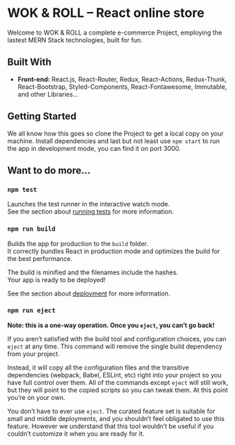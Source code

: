# WOK & ROLL – React online store
Welcome to WOK & ROLL a complete e-commerce Project, employing the lastest MERN Stack technologies, built for fun.

## Built With

- **Front-end:** React.js, React-Router, Redux, React-Actions, Redux-Thunk, React-Bootstrap, Styled-Components, React-Fontawesome, Immutable, and other Libraries…

## Getting Started

We all know how this goes so clone the Project to get a local copy on your machine. Install dependencies and last but not least use `npm start` to run the app in development mode, you can find it on port 3000.

## Want to do more...

### `npm test`

Launches the test runner in the interactive watch mode.<br />
See the section about [running tests](https://facebook.github.io/create-react-app/docs/running-tests) for more information.

### `npm run build`

Builds the app for production to the `build` folder.<br />
It correctly bundles React in production mode and optimizes the build for the best performance.

The build is minified and the filenames include the hashes.<br />
Your app is ready to be deployed!

See the section about [deployment](https://facebook.github.io/create-react-app/docs/deployment) for more information.

### `npm run eject`

**Note: this is a one-way operation. Once you `eject`, you can’t go back!**

If you aren’t satisfied with the build tool and configuration choices, you can `eject` at any time. This command will remove the single build dependency from your project.

Instead, it will copy all the configuration files and the transitive dependencies (webpack, Babel, ESLint, etc) right into your project so you have full control over them. All of the commands except `eject` will still work, but they will point to the copied scripts so you can tweak them. At this point you’re on your own.

You don’t have to ever use `eject`. The curated feature set is suitable for small and middle deployments, and you shouldn’t feel obligated to use this feature. However we understand that this tool wouldn’t be useful if you couldn’t customize it when you are ready for it.
